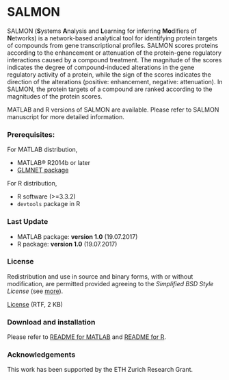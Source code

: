 # SALMON

SALMON (**S**ystems **A**nalysis and **L**earning for inferring **Mo**difiers of **N**etworks) is a network-based analytical tool for identifying protein targets of compounds from gene transcriptional profiles. SALMON scores proteins according to the enhancement or attenuation of the protein-gene regulatory interactions caused by a compound treatment. The magnitude of the scores indicates the degree of compound-induced alterations in the gene regulatory activity of a protein, while the sign of the scores indicates the direction of the alterations (positive: enhancement, negative: attenuation). In SALMON, the protein targets of a compound are ranked according to the magnitudes of the protein scores. 

MATLAB and R versions of SALMON are available. Please refer to SALMON manuscript for more detailed information.


### Prerequisites:
For MATLAB distribution,
* MATLAB® R2014b or later
* [GLMNET package](http://web.stanford.edu/~hastie/glmnet_matlab/)

For R distribution,
* R software (>=3.3.2)
* `devtools` package in R


### Last Update
* MATLAB package: **version 1.0** (19.07.2017)
* R package: **version 1.0** (19.07.2017)


### License
Redistribution and use in source and binary forms, with or without modification, are permitted provided agreeing to the *Simplified BSD Style License* (see [more](http://opensource.org/licenses/bsd-license.php)).

[License](https://github.com/CABSEL/SALMON/blob/master/LICENSE) (RTF, 2 KB)


### Download and installation
Please refer to [README for MATLAB](https://github.com/CABSEL/SALMON/tree/master/salmon_MATLAB/salmon_1.0_MAT/readme.md) and [README for R](https://github.com/CABSEL/SALMON/tree/master/salmon_R/salmon_1.0_R/readme.md).

### Acknowledgements
This work has been supported by the ETH Zurich Research Grant.
